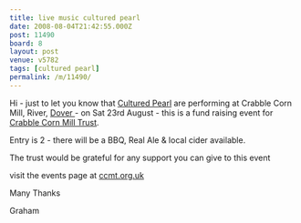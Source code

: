 ```yaml
---
title: live music cultured pearl
date: 2008-08-04T21:42:55.000Z
post: 11490
board: 8
layout: post
venue: v5782
tags: [cultured pearl]
permalink: /m/11490/
---
```

Hi - just to let you know that <a href="/wiki/cultured+pearl">Cultured Pearl</a> are performing at Crabble Corn Mill, River, <a href="/wiki/dover">Dover </a>- on Sat 23rd August - this is a fund raising event for <a href="http://www.ccmt.org.uk">Crabble Corn Mill Trust</a>.

Entry is 2 - there will be a BBQ, Real Ale & local cider available.

The trust would be grateful for any support you can give to this event

visit the events page at <a href="http://www.ccmt.org.uk">ccmt.org.uk</a> 

Many Thanks

Graham
